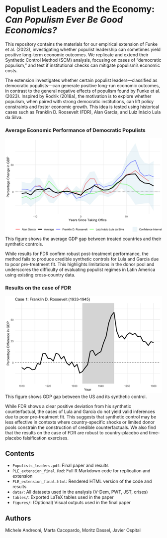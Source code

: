 # Populist Leaders and the Economy: *Can Populism Ever Be Good Economics?*

This repository contains the materials for our empirical extension of Funke et al. (2023), investigating whether populist leadership can sometimes yield positive long-term economic outcomes. We replicate and extend their Synthetic Control Method (SCM) analysis, focusing on cases of “democratic populism,” and test if institutional checks can mitigate populism’s economic costs.

The extension investigates whether certain populist leaders—classified as democratic populists—can generate positive long-run economic outcomes, in contrast to the general negative effects of populism found by Funke et al. (2023). Inspired by Rodrik (2018a), the motivation is to explore whether populism, when paired with strong democratic institutions, can lift policy constraints and foster economic growth. This idea is tested using historical cases such as Franklin D. Roosevelt (FDR), Alan García, and Luiz Inácio Lula da Silva.

### Average Economic Performance of Democratic Populists
![Average GDP Gap](Extension/Figures/main_plot_gaps.png)
This figure shows the average GDP gap between treated countries and their synthetic controls.

While results for FDR confirm robust post-treatment performance, the method fails to produce credible synthetic controls for Lula and García due to poor pre-treatment fit. This highlights limitations in the donor pool and underscores the difficulty of evaluating populist regimes in Latin America using existing cross-country data. 


### Results on the case of FDR
![FDR](Extension/Figures/fdr_gap_plot.png)
This figure shows  GDP gap between the US and its synthetic control.

While FDR shows a clear positive deviation from his synthetic counterfactual, the cases of Lula and García do not yield valid inferences due to poor pre-treatment fit. This suggests that synthetic control may be less effective in contexts where country-specific shocks or limited donor pools constrain the construction of credible counterfactuals. We also find that the results on the case of FDR are robust to country-placebo and time-placebo falsification exercises. 

## Contents

- `Populists_leaders.pdf`: Final paper and results
- `PLE_extension_final.Rmd`: Full R Markdown code for replication and extension
- `PLE_extension_final.html`: Rendered HTML version of the code and results
- `data/`: All datasets used in the analysis (V-Dem, PWT, JST, crises)
- `tables/`: Exported LaTeX tables used in the paper
- `figures/`: (Optional) Visual outputs used in the final paper

## Authors

Michele Andreoni, Marta Cacopardo, Moritz Dassel, Javier Ospital
